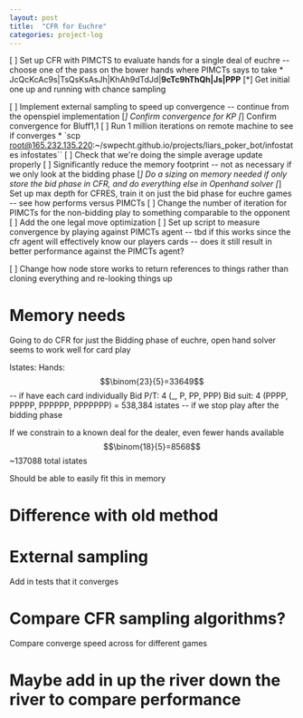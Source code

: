 ```yaml
---
layout: post
title:  "CFR for Euchre"
categories: project-log
---
```



[ ] Set up CFR with PIMCTS to evaluate hands for a single deal of euchre -- choose one of the pass on the bower hands where PIMCTs says to take
       * JcQcKcAc9s|TsQsKsAsJh|KhAh9dTdJd|**9cTc9hThQh|Js|PPP**
 [*] Get initial one up and running with chance sampling

[ ] Implement external sampling to speed up convergence -- continue from the openspiel implementation
      [*] Confirm convergence for KP
      [*] Confirm convergence for Bluff1,1
      [ ] Run 1 million iterations on remote machine to see if converges
            * `scp root@165.232.135.220:~/swpecht.github.io/projects/liars_poker_bot/infostates infostates``
      [ ] Check that we're doing the simple average update properly
 [ ] Significantly reduce the memory footprint -- not as necessary if we only look at the bidding phase
      [*] Do a sizing on memory needed if only store the bid phase in CFR, and do everything else in Openhand solver
      [*] Set up max depth for CFRES, train it on just the bid phase for euchre games -- see how performs versus PIMCTs
      [ ] Change the number of iteration for PIMCTs for the non-bidding play to something comparable to the opponent
      [ ] Add the one legal move optimization
[ ] Set up script to measure convergence by playing against PIMCTs agent -- tbd if this works since the cfr agent will effectively know our players cards -- does it still result in better performance against the PIMCTs agent?

[ ] Change how node store works to return references to things rather than cloning everything and re-looking things up

# Memory needs

Going to do CFR for just the Bidding phase of euchre, open hand solver seems to work well for card play

Istates: 
      Hands: $$\binom{23}{5}=33649$$ -- if have each card individually 
      Bid P/T: 4 (_, P, PP, PPP)
      Bid suit: 4 (PPPP, PPPPP, PPPPPP, PPPPPPP)
      = 538,384 istates -- if we stop play after the bidding phase

If we constrain to a known deal for the dealer, even fewer hands available $$\binom{18}{5}=8568$$
      ~137088 total istates

Should be able to easily fit this in memory


# Difference with old method

# External sampling

Add in tests that it converges


# Compare CFR sampling algorithms?

Compare converge speed across for different games

# Maybe add in up the river down the river to compare performance